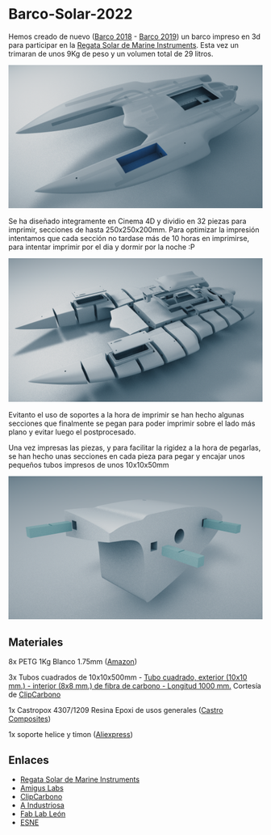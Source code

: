 # Barco-Solar-2022

Hemos creado de nuevo (<a href="https://www.amiguslabs.org/portfolio_page/barco-solar/" target="_blank">Barco 2018</a> -  <a href="https://www.amiguslabs.org/portfolio_page/amigus-labs-barco-solar19/" target="_blank">Barco 2019</a>) un barco impreso en 3d para participar en la <a href="http://regatasolar.org" target="_blank">Regata Solar de Marine Instruments</a>. Esta vez un trimaran de unos 9Kg de peso y un volumen total de 29 litros.

![Barco_3D](imagenes/cinema_4d_barco.png)

Se ha diseñado integramente en Cinema 4D y dividio en 32 piezas para imprimir, secciones de hasta 250x250x200mm. Para optimizar la impresión intentamos que cada sección no tardase más de 10 horas en imprimirse, para intentar imprimir por el dia y dormir por la noche :P

![Barco_secciones 3D](imagenes/barco_partes.png)

Evitanto el uso de soportes a la hora de imprimir se han hecho algunas secciones que finalmente se pegan para poder imprimir sobre el lado más plano y evitar luego el postprocesado.

Una vez impresas las piezas, y para facilitar la rigidez a la hora de pegarlas, se han hecho unas secciones en cada pieza para pegar y encajar unos pequeños tubos impresos de unos 10x10x50mm

![Insertos-PETG](imagenes/1-inserto_petg.png)


## Materiales

8x PETG 1Kg Blanco 1.75mm (<a href="https://www.amazon.es/dp/B08C4YP5RS/ref=twister_B08HSFRV2M?_encoding=UTF8&th=1" target="_blank">Amazon</a>)

3x Tubos cuadrados de 10x10x500mm - <a href="https://www.clipcarbono.com/es/home/947-tubo-exterior-cuadrado-10x10-mm-interior-cuadrado-8x8-mm-de-fibra-de-carbono-longitud-1000-mm.html" target="_blank">Tubo cuadrado, exterior (10x10 mm.) - interior (8x8 mm.) de fibra de carbono - Longitud 1000 mm.</a> Cortesía de <a href="https://www.clipcarbono.com" target="_blank">ClipCarbono</a>

1x Castropox 4307/1209 Resina Epoxi de usos generales (<a href="https://www.castrocompositesshop.com/es/resinas/1099-resina-epoxi-castropox-43071209.html" target="_blank">Castro Composites</a>)

1x soporte helice y timon (<a href="https://es.aliexpress.com/item/32901476708.html" target="_blank">Aliexpress</a>)

## Enlaces

- <a href="http://regatasolar.org" target="_blank">Regata Solar de Marine Instruments</a>
- <a href="https://www.amiguslabs.org" target="_blank">Amigus Labs</a>
- <a href="https://www.clipcarbono.com" target="_blank">ClipCarbono</a>
- <a href="http://aindustriosa.org" target="_blank">A Industriosa</a>
- <a href="https://fablableon.org" target="_blank">Fab Lab León</a>
- <a href="https://www.esne.es" target="_blank">ESNE</a>


